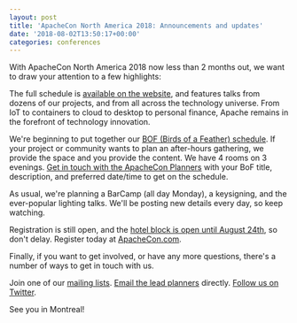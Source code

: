 ```yaml
---
layout: post
title: 'ApacheCon North America 2018: Announcements and updates'
date: '2018-08-02T13:50:17+00:00'
categories: conferences
---
```

<p>With ApacheCon North America 2018 now less than 2 months out, we want to draw your attention to a few highlights:</p> 
  <p>The full schedule is <a href="http://apachecon.com/acna18/schedule.html">available on the website</a>, and features talks from dozens of our projects, and from all across the technology universe. From IoT to containers to cloud to desktop to personal finance, Apache remains in the forefront of technology innovation.</p> 
  <p>We're beginning to put together our <a href="http://apachecon.com/acna18/bof.html">BOF (Birds of a Feather) schedule</a>. If your project or community wants to plan an after-hours gathering, we provide the space and you provide the content. We have 4 rooms on 3 evenings. <a href="mailto:help@apachecon.com">Get in touch with the ApacheCon Planners</a> with your BoF title, description, and preferred date/time to get on the schedule.</p> 
  <p>As usual, we're planning a BarCamp (all day Monday), a keysigning, and the ever-popular lighting talks. We'll be posting new details every day, so keep watching.</p>
  <p>Registration is still open, and the <a href="http://apachecon.com/acna18/location.html">hotel block is open until August 24th</a>, so don't delay. Register today at <a href="http://apachecon.com/acna18/">ApacheCon.com</a>.<br /></p>
  <p>Finally, if you want to get involved, or have any more questions, there's a number of ways to get in touch with us.</p>
  <p>Join one of our <a href="http://events.apache.org/involved/mailing-lists.html">mailing lists</a>. <a href="mailto:help@apachecon.com">Email the lead planners</a> directly. <a href="http://twitter.com/apachecon">Follow us on Twitter</a>.&nbsp;</p>
  <p>See you in Montreal!&nbsp;</p>
